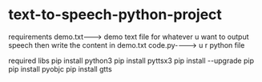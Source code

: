 # text-to-speech-python-project
requirements
demo.txt---> demo text file for whatever u want to output speech then write the content in demo.txt
code.py----> u r python file

required libs
pip install python3
pip install pyttsx3
pip install --upgrade pip
pip install pyobjc
pip install gtts
